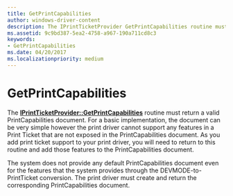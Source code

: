 ```yaml
---
title: GetPrintCapabilities
author: windows-driver-content
description: The IPrintTicketProvider GetPrintCapabilities routine must return a valid PrintCapabilities document.
ms.assetid: 9c9bd387-5ea2-4758-a967-190a711cd8c3
keywords:
- GetPrintCapabilities
ms.date: 04/20/2017
ms.localizationpriority: medium
---
```


# GetPrintCapabilities


The [**IPrintTicketProvider::GetPrintCapabilities**](https://msdn.microsoft.com/library/windows/hardware/ff554365) routine must return a valid PrintCapabilities document. For a basic implementation, the document can be very simple however the print driver cannot support any features in a Print Ticket that are not exposed in the PrintCapabilities document. As you add print ticket support to your print driver, you will need to return to this routine and add those features to the PrintCapabilities document.

The system does not provide any default PrintCapabilities document even for the features that the system provides through the DEVMODE-to-PrintTicket conversion. The print driver must create and return the corresponding PrintCapabilities document.

 

 




